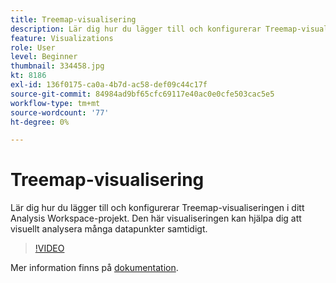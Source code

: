 ```yaml
---
title: Treemap-visualisering
description: Lär dig hur du lägger till och konfigurerar Treemap-visualiseringen i ditt Analysis Workspace-projekt. Den här visualiseringen kan hjälpa dig att visuellt analysera många datapunkter samtidigt.
feature: Visualizations
role: User
level: Beginner
thumbnail: 334458.jpg
kt: 8186
exl-id: 136f0175-ca0a-4b7d-ac58-def09c44c17f
source-git-commit: 84984ad9bf65cfc69117e40ac0e0cfe503cac5e5
workflow-type: tm+mt
source-wordcount: '77'
ht-degree: 0%

---
```


# Treemap-visualisering

Lär dig hur du lägger till och konfigurerar Treemap-visualiseringen i ditt Analysis Workspace-projekt. Den här visualiseringen kan hjälpa dig att visuellt analysera många datapunkter samtidigt.

>[!VIDEO](https://video.tv.adobe.com/v/334458/?quality=12&learn=on)

Mer information finns på [dokumentation](https://experienceleague.adobe.com/docs/analytics/analyze/analysis-workspace/visualizations/treemap.html?lang=en).

